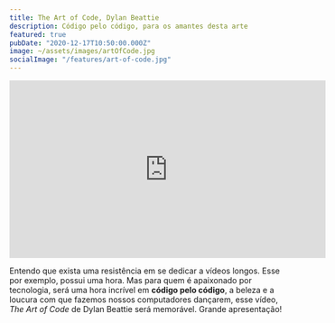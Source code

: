 ```yaml
---
title: The Art of Code, Dylan Beattie
description: Código pelo código, para os amantes desta arte
featured: true
pubDate: "2020-12-17T10:50:00.000Z"
image: ~/assets/images/artOfCode.jpg
socialImage: "/features/art-of-code.jpg"
---
```


<div class='yt-frame'>
<iframe title="YouTube" width="560" height="315" src="https://www.youtube.com/embed/6avJHaC3C2U" frameBorder="0" allow="accelerometer; autoplay; clipboard-write; encrypted-media; gyroscope; picture-in-picture" allowfullscreen></iframe>
</div>

<p class="lead">Entendo que exista uma resistência em se dedicar a vídeos longos. Esse por exemplo, possui uma hora. Mas para quem é apaixonado por tecnologia, será uma hora incrível em <strong>código pelo código</strong>, a beleza e a loucura com que fazemos nossos computadores dançarem, esse vídeo, <em>The Art of Code</em> de Dylan Beattie será memorável. Grande apresentação!</p>